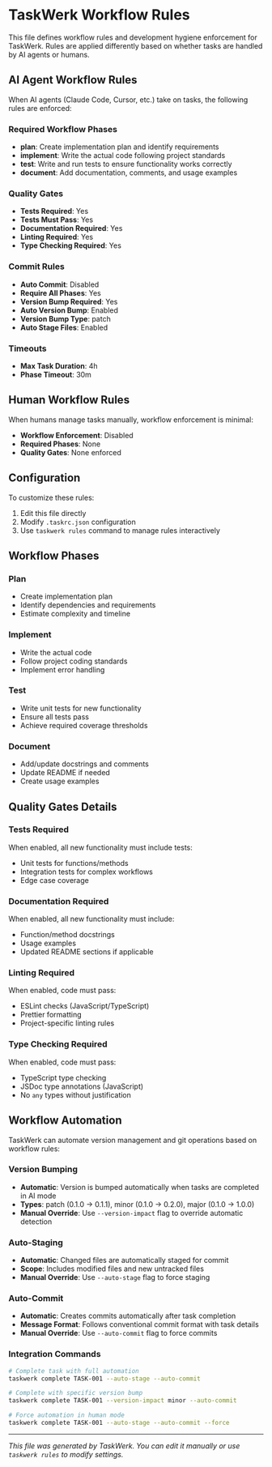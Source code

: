 # TaskWerk Workflow Rules

This file defines workflow rules and development hygiene enforcement for TaskWerk.
Rules are applied differently based on whether tasks are handled by AI agents or humans.

## AI Agent Workflow Rules

When AI agents (Claude Code, Cursor, etc.) take on tasks, the following rules are enforced:

### Required Workflow Phases
- **plan**: Create implementation plan and identify requirements
- **implement**: Write the actual code following project standards
- **test**: Write and run tests to ensure functionality works correctly
- **document**: Add documentation, comments, and usage examples

### Quality Gates
- **Tests Required**: Yes
- **Tests Must Pass**: Yes
- **Documentation Required**: Yes
- **Linting Required**: Yes
- **Type Checking Required**: Yes

### Commit Rules
- **Auto Commit**: Disabled
- **Require All Phases**: Yes
- **Version Bump Required**: Yes
- **Auto Version Bump**: Enabled
- **Version Bump Type**: patch
- **Auto Stage Files**: Enabled

### Timeouts
- **Max Task Duration**: 4h
- **Phase Timeout**: 30m

## Human Workflow Rules

When humans manage tasks manually, workflow enforcement is minimal:

- **Workflow Enforcement**: Disabled
- **Required Phases**: None
- **Quality Gates**: None enforced

## Configuration

To customize these rules:

1. Edit this file directly
2. Modify `.taskrc.json` configuration
3. Use `taskwerk rules` command to manage rules interactively

## Workflow Phases

### Plan
- Create implementation plan
- Identify dependencies and requirements
- Estimate complexity and timeline

### Implement
- Write the actual code
- Follow project coding standards
- Implement error handling

### Test
- Write unit tests for new functionality
- Ensure all tests pass
- Achieve required coverage thresholds

### Document
- Add/update docstrings and comments
- Update README if needed
- Create usage examples

## Quality Gates Details

### Tests Required
When enabled, all new functionality must include tests:
- Unit tests for functions/methods
- Integration tests for complex workflows
- Edge case coverage

### Documentation Required
When enabled, all new functionality must include:
- Function/method docstrings
- Usage examples
- Updated README sections if applicable

### Linting Required
When enabled, code must pass:
- ESLint checks (JavaScript/TypeScript)
- Prettier formatting
- Project-specific linting rules

### Type Checking Required
When enabled, code must pass:
- TypeScript type checking
- JSDoc type annotations (JavaScript)
- No `any` types without justification

## Workflow Automation

TaskWerk can automate version management and git operations based on workflow rules:

### Version Bumping
- **Automatic**: Version is bumped automatically when tasks are completed in AI mode
- **Types**: patch (0.1.0 → 0.1.1), minor (0.1.0 → 0.2.0), major (0.1.0 → 1.0.0)
- **Manual Override**: Use `--version-impact` flag to override automatic detection

### Auto-Staging
- **Automatic**: Changed files are automatically staged for commit
- **Scope**: Includes modified files and new untracked files
- **Manual Override**: Use `--auto-stage` flag to force staging

### Auto-Commit
- **Automatic**: Creates commits automatically after task completion
- **Message Format**: Follows conventional commit format with task details
- **Manual Override**: Use `--auto-commit` flag to force commits

### Integration Commands
```bash
# Complete task with full automation
taskwerk complete TASK-001 --auto-stage --auto-commit

# Complete with specific version bump
taskwerk complete TASK-001 --version-impact minor --auto-commit

# Force automation in human mode
taskwerk complete TASK-001 --auto-stage --auto-commit --force
```

---

*This file was generated by TaskWerk. You can edit it manually or use `taskwerk rules` to modify settings.*
